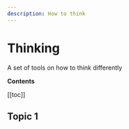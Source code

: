 ```yaml
---
description: How to think
---
```


# Thinking

A set of tools on how to think differently

**Contents**

[[toc]]


## Topic 1
